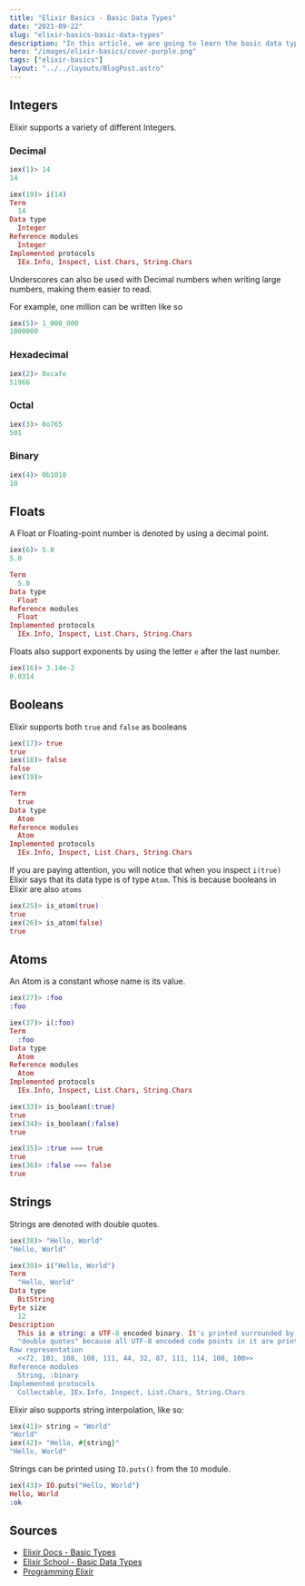 ```yaml
---
title: "Elixir Basics - Basic Data Types"
date: "2021-09-22"
slug: "elixir-basics-basic-data-types"
description: "In this article, we are going to learn the basic data types in Elixir."
hero: "/images/elixir-basics/cover-purple.png"
tags: ["elixir-basics"]
layout: "../../layouts/BlogPost.astro"
---
```


## Integers

Elixir supports a variety of different Integers.

### Decimal

```elixir
iex(1)> 14
14
```

```elixir
iex(19)> i(14)
Term
  14
Data type
  Integer
Reference modules
  Integer
Implemented protocols
  IEx.Info, Inspect, List.Chars, String.Chars
```

Underscores can also be used with Decimal numbers when writing large numbers, making them easier to read.

For example, one million can be written like so

```elixir
iex(5)> 1_000_000
1000000
```

### Hexadecimal

```elixir
iex(2)> 0xcafe
51966
```

### Octal

```elixir
iex(3)> 0o765
501
```

### Binary

```elixir
iex(4)> 0b1010
10
```

## Floats

A Float or Floating-point number is denoted by using a decimal point.

```elixir
iex(6)> 5.0
5.0
```

```elixir
Term
  5.0
Data type
  Float
Reference modules
  Float
Implemented protocols
  IEx.Info, Inspect, List.Chars, String.Chars
```

Floats also support exponents by using the letter `e` after the last number.

```elixir
iex(16)> 3.14e-2
0.0314
```

## Booleans

Elixir supports both `true` and `false` as booleans

```elixir
iex(17)> true
true
iex(18)> false
false
iex(19)>
```

```elixir
Term
  true
Data type
  Atom
Reference modules
  Atom
Implemented protocols
  IEx.Info, Inspect, List.Chars, String.Chars
```

If you are paying attention, you will notice that when you inspect `i(true)` Elixir says that its data type is of type `Atom`. This is because booleans in Elixir are also `atoms`

```elixir
iex(25)> is_atom(true)
true
iex(26)> is_atom(false)
true
```

## Atoms

An Atom is a constant whose name is its value.

```elixir
iex(27)> :foo
:foo
```

```elixir
iex(37)> i(:foo)
Term
  :foo
Data type
  Atom
Reference modules
  Atom
Implemented protocols
  IEx.Info, Inspect, List.Chars, String.Chars
```

```elixir
iex(33)> is_boolean(:true)
true
iex(34)> is_boolean(:false)
true
```

```elixir
iex(35)> :true === true
true
iex(36)> :false === false
true
```

## Strings

Strings are denoted with double quotes.

```elixir
iex(38)> "Hello, World"
"Hello, World"
```

```elixir
iex(39)> i("Hello, World")
Term
  "Hello, World"
Data type
  BitString
Byte size
  12
Description
  This is a string: a UTF-8 encoded binary. It's printed surrounded by
  "double quotes" because all UTF-8 encoded code points in it are printable.
Raw representation
  <<72, 101, 108, 108, 111, 44, 32, 87, 111, 114, 108, 100>>
Reference modules
  String, :binary
Implemented protocols
  Collectable, IEx.Info, Inspect, List.Chars, String.Chars
```

Elixir also supports string interpolation, like so:

```elixir
iex(41)> string = "World"
"World"
iex(42)> "Hello, #{string}"
"Hello, World"
```

Strings can be printed using `IO.puts()` from the `IO` module.

```elixir
iex(43)> IO.puts("Hello, World")
Hello, World
:ok
```

## Sources

- [Elixir Docs - Basic Types](https://elixir-lang.org/getting-started/basic-types.html)
- [Elixir School - Basic Data Types](https://elixirschool.com/en/lessons/basics/basics/#basic-data-types)
- [Programming Elixir](https://pragprog.com/titles/elixir16/programming-elixir-1-6/)
